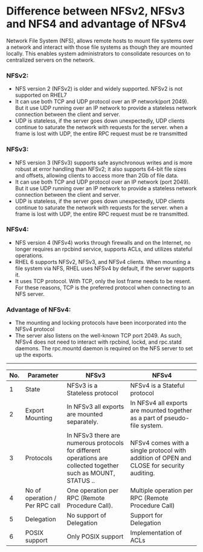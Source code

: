 # Difference between NFSv2, NFSv3 and NFS4 and advantage of NFSv4

Network File System (NFS), allows remote hosts to mount file systems over a network and interact with those file systems as though they are mounted locally. This enables system administrators to consolidate resources on to centralized servers on the network.

### NFSv2:
- NFS version 2 (NFSv2) is older and widely supported.  NFSv2 is not supported on RHEL7
- It can use both TCP and UDP protocol over an IP network(port 2049). But it use UDP running over an IP network to provide a stateless network connection between the client and server.
- UDP is stateless, if the server goes down unexpectedly, UDP clients continue to saturate the network with requests for the server. when a frame is lost with UDP, the entire RPC request must be re transmitted

### NFSv3:
- NFS version 3 (NFSv3) supports safe asynchronous writes and is more robust at error handling than NFSv2; it also supports 64-bit file sizes and offsets, allowing clients to access more than 2Gb of file data.
- It can use both TCP and UDP protocol over an IP network (port 2049). But it use UDP running over an IP network to provide a stateless network connection between the client and server.
- UDP is stateless, if the server goes down unexpectedly, UDP clients continue to saturate the network with requests for the server. when a frame is lost with UDP, the entire RPC request must be re transmitted.

### NFSv4:
- NFS version 4 (NFSv4) works through firewalls and on the Internet, no longer requires an rpcbind service, supports ACLs, and utilizes stateful operations.
- RHEL 6 supports NFSv2, NFSv3, and NFSv4 clients. When mounting a file system via NFS, RHEL uses NFSv4 by default, if the server supports it.
- It uses TCP protocol. With TCP, only the lost frame needs to be resent. For these reasons, TCP is the preferred protocol when connecting to an NFS server.

### Advantage of NFSv4:
- The mounting and locking protocols have been incorporated into the NFSv4 protocol
- The server also listens on the well-known TCP port 2049. As such, NFSv4 does not need to interact with rpcbind, lockd, and rpc.statd daemons. The rpc.mountd daemon is required on the NFS server to set up the exports.

---  

| No. | Parameter | NFSv3 | NFSv4 |  
| --- | --- | --- | --- |  
| 1 | State | NFSv3 is a Stateless protocol | NFSv4 is a Stateful protocol |
| 2 | Export Mounting | In NFSv3 all exports are mounted separately. | In NFSv4 all exports are mounted together as a part of pseudo-file system. |
| 3 | Protocols | In NFSv3 there are numerous protocols for different operations are collected together such as MOUNT, STATUS .. | NFSv4 comes with a single protocol with addition of OPEN and CLOSE for security auditing. | 
| 4 | No of operation / Per RPC call | One operation per RPC (Remote Procedure Call). | Multiple operation per RPC (Remote Procedure Call) |
| 5 | Delegation | No support of Delegation | Support for Delegation |
| 6 | POSIX support | Only POSIX support | Implementation of ACLs |

